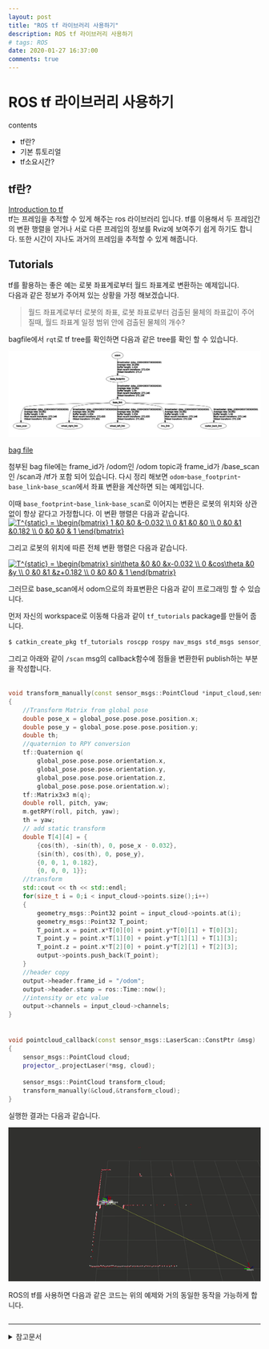 ```yaml
---
layout: post
title: "ROS tf 라이브러리 사용하기"
description: ROS tf 라이브러리 사용하기
# tags: ROS
date: 2020-01-27 16:37:00
comments: true
---
```

# ROS tf 라이브러리 사용하기

contents
- tf란?
- 기본 튜토리얼
- tf소요시간?

## tf란?

[Introduction to tf](http://wiki.ros.org/tf/Tutorials/Introduction%20to%20tf)  
tf는 프레임을 추적할 수 있게 해주는 ros 라이브러리 입니다. tf를 이용해서 두 프레임간의 변환 행렬을 얻거나 서로 다른 프레임의 정보를 Rviz에 보여주기 쉽게 하기도 합니다. 또한 시간이 지나도 과거의 프레임을 추적할 수 있게 해줍니다.

## Tutorials

tf를 활용하는 좋은 예는 로봇 좌표계로부터 월드 좌표계로 변환하는 예제입니다.  
다음과 같은 정보가 주어져 있는 상황을 가정 해보겠습니다.

> 월드 좌표계로부터 로봇의 좌표, 로봇 좌표로부터 검출된 물체의 좌표값이 주어질때, 월드 좌표계 일정 범위 안에 검출된 물체의 개수?

bagfile에서 `rqt`로 tf tree를 확인하면 다음과 같은 tree를 확인 할 수 있습니다.  

![car](https://github.com/msc9533/msc9533.github.io/blob/master/image/tf_tree.png?raw=true)

[bag file](https://github.com/msc9533/msc9533.github.io/raw/master/_files/2020-01-30-13-12-20.bag)  

첨부된 bag file에는 frame_id가 /odom인 /odom topic과 frame_id가 /base_scan인 /scan과 /tf가 포함 되어 있습니다. 다시 정리 해보면 `odom`-`base_footprint`-`base_link`-`base_scan`에서 좌표 변환을 계산하면 되는 예제입니다.

이때 `base_footprint`-`base_link`-`base_scan`로 이어지는 변환은 로봇의 위치와 상관없이 항상 같다고 가정합니다. 이 변환 행렬은 다음과 같습니다.
<a href="https://www.codecogs.com/eqnedit.php?latex=\bg_white&space;T^{static}&space;=&space;\begin{bmatrix}&space;1&space;&0&space;&0&space;&-0.032&space;\\&space;0&space;&1&space;&0&space;&0&space;\\&space;0&space;&0&space;&1&space;&0.182&space;\\&space;0&space;&0&space;&0&space;&&space;1&space;\end{bmatrix}" target="_blank"><img src="https://latex.codecogs.com/gif.latex?\bg_white&space;T^{static}&space;=&space;\begin{bmatrix}&space;1&space;&0&space;&0&space;&-0.032&space;\\&space;0&space;&1&space;&0&space;&0&space;\\&space;0&space;&0&space;&1&space;&0.182&space;\\&space;0&space;&0&space;&0&space;&&space;1&space;\end{bmatrix}" title="T^{static} = \begin{bmatrix} 1 &0 &0 &-0.032 \\ 0 &1 &0 &0 \\ 0 &0 &1 &0.182 \\ 0 &0 &0 & 1 \end{bmatrix}" /></a>  

그리고 로봇의 위치에 따른 전체 변환 행렬은 다음과 같습니다. 

<a href="https://www.codecogs.com/eqnedit.php?latex=\bg_white&space;T^{static}&space;=&space;\begin{bmatrix}&space;sin\theta&space;&0&space;&0&space;&x-0.032&space;\\&space;0&space;&cos\theta&space;&0&space;&y&space;\\&space;0&space;&0&space;&1&space;&z&plus;0.182&space;\\&space;0&space;&0&space;&0&space;&&space;1&space;\end{bmatrix}" target="_blank"><img src="https://latex.codecogs.com/gif.latex?\bg_white&space;T^{static}&space;=&space;\begin{bmatrix}&space;sin\theta&space;&0&space;&0&space;&x-0.032&space;\\&space;0&space;&cos\theta&space;&0&space;&y&space;\\&space;0&space;&0&space;&1&space;&z&plus;0.182&space;\\&space;0&space;&0&space;&0&space;&&space;1&space;\end{bmatrix}" title="T^{static} = \begin{bmatrix} sin\theta &0 &0 &x-0.032 \\ 0 &cos\theta &0 &y \\ 0 &0 &1 &z+0.182 \\ 0 &0 &0 & 1 \end{bmatrix}" /></a>  

그러므로 base_scan에서 odom으로의 좌표변환은 다음과 같이 프로그래밍 할 수 있습니다.

먼저 자신의 workspace로 이동해 다음과 같이 `tf_tutorials` package를 만들어 줍니다.

```bash
$ catkin_create_pkg tf_tutorials roscpp rospy nav_msgs std_msgs sensor_msgs tf tf2 geometry_msgs
```

그리고 아래와 같이 `/scan` msg의 callback함수에 점들을 변환한뒤 publish하는 부분을 작성합니다.

<!-- 변환 행렬식으로 변환하는 예제 -->
```cpp

void transform_manually(const sensor_msgs::PointCloud *input_cloud,sensor_msgs::PointCloud *output)
{
    //Transform Matrix from global pose
    double pose_x = global_pose.pose.pose.position.x;
    double pose_y = global_pose.pose.pose.position.y;
    double th;
    //quaternion to RPY conversion
    tf::Quaternion q(
        global_pose.pose.pose.orientation.x,
        global_pose.pose.pose.orientation.y,
        global_pose.pose.pose.orientation.z,
        global_pose.pose.pose.orientation.w);
    tf::Matrix3x3 m(q);
    double roll, pitch, yaw;
    m.getRPY(roll, pitch, yaw);
    th = yaw;
    // add static transform
    double T[4][4] = {
        {cos(th), -sin(th), 0, pose_x - 0.032},
        {sin(th), cos(th), 0, pose_y},
        {0, 0, 1, 0.182},
        {0, 0, 0, 1}};
    //transform
    std::cout << th << std::endl;
    for(size_t i = 0;i < input_cloud->points.size();i++)
    {
        geometry_msgs::Point32 point = input_cloud->points.at(i);
        geometry_msgs::Point32 T_point;
        T_point.x = point.x*T[0][0] + point.y*T[0][1] + T[0][3];
        T_point.y = point.x*T[1][0] + point.y*T[1][1] + T[1][3];
        T_point.z = point.x*T[2][0] + point.y*T[2][1] + T[2][3];
        output->points.push_back(T_point);
    }
    //header copy
    output->header.frame_id = "/odom";
    output->header.stamp = ros::Time::now();
    //intensity or etc value
    output->channels = input_cloud->channels;
}


void pointcloud_callback(const sensor_msgs::LaserScan::ConstPtr &msg)
{
    sensor_msgs::PointCloud cloud;
    projector_.projectLaser(*msg, cloud);

    sensor_msgs::PointCloud transform_cloud;
    transform_manually(&cloud,&transform_cloud);
}
```
<!-- 디버깅필요 -->

실행한 결과는 다음과 같습니다.  
<!-- 바뀐 포인트클라우드 gif파일로 -->
![](https://github.com/msc9533/msc9533.github.io/blob/master/image/ezgif-2-16118fe3a077.gif?raw=true)

ROS의 tf를 사용하면 다음과 같은 코드는 위의 예제와 거의 동일한 동작을 가능하게 합니다.

<!-- tf 라이브러리 사용하는 예제 -->
```cpp

```

---

<details>
<summary>참고문서</summary>
<div markdown="1">

- [TePRA2013_Foote.pdf](http://wiki.ros.org/Papers/TePRA2013_Foote?action=AttachFile&do=view&target=TePRA2013_Foote.pdf)
- [Transformation matrix](https://en.wikipedia.org/wiki/Transformation_matrix)
- [ROS wiki - tf tutorials](http://wiki.ros.org/tf/Tutorials)
- [laser_geometry](http://wiki.ros.org/laser_geometry)
</div>
</details>
<script id="dsq-count-scr" src="//msc9533.disqus.com/count.js" async></script>